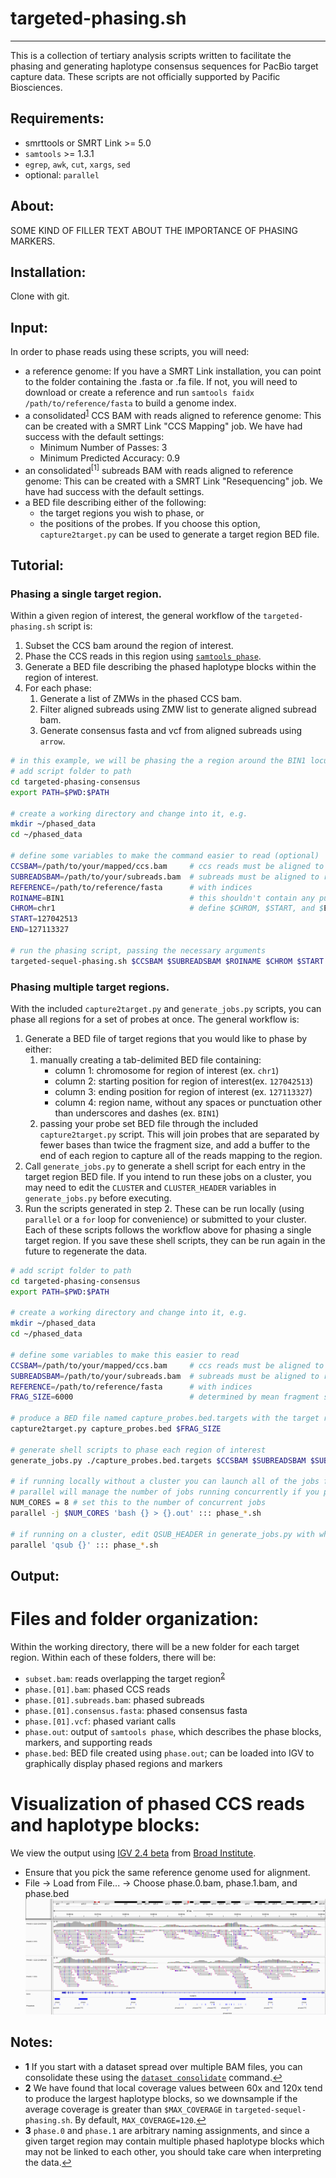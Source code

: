 # targeted-phasing.sh
-------------------------
This is a collection of tertiary analysis scripts written to facilitate the phasing and generating haplotype consensus sequences for PacBio target capture data.
These scripts are not officially supported by Pacific Biosciences.

## Requirements:
- smrttools or SMRT Link >= 5.0
- `samtools` >= 1.3.1
- `egrep`, `awk`, `cut`, `xargs`, `sed`
- optional: `parallel`

## About:
SOME KIND OF FILLER TEXT ABOUT THE IMPORTANCE OF PHASING MARKERS.

## Installation:
Clone with git.

## Input:
In order to phase reads using these scripts, you will need:
- a reference genome: If you have a SMRT Link installation, you can point to the folder containing the .fasta or .fa file.  If not, you will need to download or create a reference and run `samtools faidx /path/to/reference/fasta` to build a genome index.
- a consolidated<sup id="a1">[1](#f1)</sup> CCS BAM with reads aligned to reference genome:  This can be created with a SMRT Link "CCS Mapping" job.  We have had success with the default settings:
	- Minimum Number of Passes: 3
	- Minimum Predicted Accuracy: 0.9
- an consolidated<sup id="a1">[1]</sup> subreads BAM with reads aligned to reference genome:  This can be created with a SMRT Link "Resequencing" job.  We have had success with the default settings.
- a BED file describing either of the following:
	- the target regions you wish to phase, or
	- the positions of the probes.  If you choose this option, `capture2target.py` can be used to generate a target region BED file.


## Tutorial:
### Phasing a single target region.
Within a given region of interest, the general workflow of the `targeted-phasing.sh` script is:
1. Subset the CCS bam around the region of interest.
2. Phase the CCS reads in this region using [`samtools phase`](http://www.htslib.org/doc/samtools-1.3.1.html "Samtools Documentation").
3. Generate a BED file describing the phased haplotype blocks within the region of interest.
4. For each phase:
	1. Generate a list of ZMWs in the phased CCS bam.
	2. Filter aligned subreads using ZMW list to generate aligned subread bam.
	3. Generate consensus fasta and vcf from aligned subreads using `arrow`.

```sh
# in this example, we will be phasing the a region around the BIN1 locus in hg38
# add script folder to path
cd targeted-phasing-consensus
export PATH=$PWD:$PATH

# create a working directory and change into it, e.g.
mkdir ~/phased_data
cd ~/phased_data

# define some variables to make the command easier to read (optional)
CCSBAM=/path/to/your/mapped/ccs.bam     # ccs reads must be aligned to reference
SUBREADSBAM=/path/to/your/subreads.bam  # subreads must be aligned to reference
REFERENCE=/path/to/reference/fasta      # with indices
ROINAME=BIN1		                    # this shouldn't contain any punctuation other than underscore or dash
CHROM=chr1								# define $CHROM, $START, and $END as if you would be passing them to samtools
START=127042513
END=127113327

# run the phasing script, passing the necessary arguments
targeted-sequel-phasing.sh $CCSBAM $SUBREADSBAM $ROINAME $CHROM $START $END $REFERENCE
```

### Phasing multiple target regions.
With the included `capture2target.py` and `generate_jobs.py` scripts, you can phase all regions for a set of probes at once.  The general workflow is:
1. Generate a BED file of target regions that you would like to phase by either:
	1. manually creating a tab-delimited BED file containing:
		- column 1:	chromosome for region of interest (ex. `chr1`)
		- column 2: starting position for region of interest(ex. `127042513`)
		- column 3: ending position for region of interest (ex. `127113327`)
		- column 4: region name, without any spaces or punctuation other than underscores and dashes (ex. `BIN1`)
	2. passing your probe set BED file through the included `capture2target.py` script.  This will join probes that are separated by fewer bases than twice the fragment size, and add a buffer to the end of each region to capture all of the reads mapping to the region.
2. Call `generate_jobs.py` to generate a shell script for each entry in the target region BED file.  If you intend to run these jobs on a cluster, you may need to edit the `CLUSTER` and `CLUSTER_HEADER` variables in `generate_jobs.py` before executing.
3. Run the scripts generated in step 2.  These can be run locally (using `parallel` or a `for` loop for convenience) or submitted to your cluster.  Each of these scripts follows the workflow above for phasing a single target region.  If you save these shell scripts, they can be run again in the future to regenerate the data.

```sh
# add script folder to path
cd targeted-phasing-consensus
export PATH=$PWD:$PATH

# create a working directory and change into it, e.g.
mkdir ~/phased_data
cd ~/phased_data

# define some variables to make this easier to read
CCSBAM=/path/to/your/mapped/ccs.bam     # ccs reads must be aligned to reference
SUBREADSBAM=/path/to/your/subreads.bam  # subreads must be aligned to reference
REFERENCE=/path/to/reference/fasta      # with indices
FRAG_SIZE=6000							# determined by mean fragment size during prep; 2kbp to 6kbp recommended

# produce a BED file named capture_probes.bed.targets with the target regions of interest
capture2target.py capture_probes.bed $FRAG_SIZE

# generate shell scripts to phase each region of interest
generate_jobs.py ./capture_probes.bed.targets $CCSBAM $SUBREADSBAM $SUBREADSALIGNED $REF

# if running locally without a cluster you can launch all of the jobs from parallel
# parallel will manage the number of jobs running concurrently if you provide the '-j NUMBER` argument:
NUM_CORES = 8 # set this to the number of concurrent jobs
parallel -j $NUM_CORES 'bash {} > {}.out' ::: phase_*.sh

# if running on a cluster, edit QSUB_HEADER in generate_jobs.py with whatever you need, and run:
parallel 'qsub {}' ::: phase_*.sh
```

## Output:
# Files and folder organization:
Within the working directory, there will be a new folder for each target region.  Within each of these folders, there will be:
- `subset.bam`: reads overlapping the target region<sup id="a2">[2](#f2)</sup>
- `phase.[01].bam`: phased CCS reads
- `phase.[01].subreads.bam`: phased subreads
- `phase.[01].consensus.fasta`: phased consensus fasta
- `phase.[01].vcf`: phased variant calls
- `phase.out`: output of `samtools phase`, which describes the phase blocks, markers, and supporting reads
- `phase.bed`: BED file created using `phase.out`; can be loaded into IGV to graphically display phased regions and markers

# Visualization of phased CCS reads and haplotype blocks:
We view the output using [IGV 2.4 beta](http://software.broadinstitute.org/software/igv/igv2.4beta) from [Broad Institute](https://www.broadinstitute.org/).
- Ensure that you pick the same reference genome used for alignment.
- File -> Load from File... -> Choose phase.0.bam, phase.1.bam, and phase.bed
![Visualizaton Example](images/FERMT2_example.png)




## Notes:
- <b id="f1">1</b> If you start with a dataset spread over multiple BAM files, you can consolidate these using the [`dataset consolidate`](http://www.pacb.com/wp-content/uploads/SMRT-Tools-Reference-Guide-v4.0.0.pdf) command.[↩](#a1)
- <b id="f2">2</b> We have found that local coverage values between 60x and 120x tend to produce the largest haplotype blocks, so we downsample if the average coverage is greater than `$MAX_COVERAGE` in `targeted-sequel-phasing.sh`.  By default, `MAX_COVERAGE=120`.[↩](#a2)
- <b id="f3">3</b> `phase.0` and `phase.1` are arbitrary naming assignments, and since a given target region may contain multiple phased haplotype blocks which may not be linked to each other, you should take care when interpreting the data.[↩](#a3)
